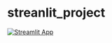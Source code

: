# streanlit_project
[![Streamlit App](https://static.streamlit.io/badges/streamlit_badge_black_white.svg)](https://zwen10-streanlit-project-interface-0iuwdu.streamlit.app/)
